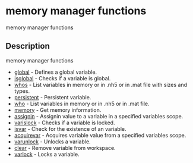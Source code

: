 

# memory manager functions

memory manager functions

## Description
memory manager functions


* [global](global.md) - Defines a global variable.
* [isglobal](isglobal.md) - Checks if a variable is global.
* [whos](whos.md) - List variables in memory or in .nh5 or in .mat file with sizes and types.
* [persistent](persistent.md) - Persistent variable.
* [who](who.md) - List variables in memory or in .nh5 or in .mat file.
* [memory](memory.md) - Get memory information.
* [assignin](assignin.md) - Assignin value to a variable in a specified variables scope.
* [varislock](varislock.md) - Checks if a variable is locked.
* [isvar](isvar.md) - Check for the existence of an variable.
* [acquirevar](acquirevar.md) - Acquires variable value from a specified variables scope.
* [varunlock](varunlock.md) - Unlocks a variable.
* [clear](clear.md) - Remove variable from workspace.
* [varlock](varlock.md) - Locks a variable.



